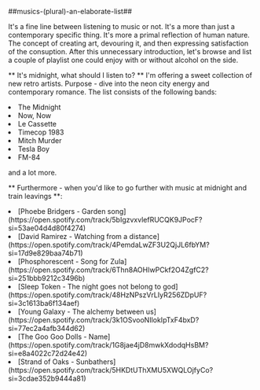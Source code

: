 ##musics-(plural)-an-elaborate-list##

<p>It's a fine line between listening to music or not. It's a more than just a contemporary specific thing. It's more a primal reflection of human nature. The concept of creating art, devouring it, and then expressing satisfaction of the consuption. After this unnecessary introduction, let's browse and list a couple of playlist one could enjoy with or without alcohol on the side.</p>

** It's midnight, what should I listen to? **
I'm offering a sweet collection of new retro artists. Purpose - dive into the neon city energy and contemporary romance. The list consists of the following bands:

<li>The Midnight</li>
<li>Now, Now</li>
<li>Le Cassette</li>
<li>Timecop 1983</li>
<li>Mitch Murder</li>
<li>Tesla Boy</li>
<li>FM-84</li>

and a lot more.

** Furthermore - when you'd like to go further with music at midnight and train leavings **:

<li>[Phoebe Bridgers - Garden song](https://open.spotify.com/track/5bIgzvxvlefRUCQK9JPocF?si=53ae04d4d80f4274)</li>
<li>[David Ramirez - Watching from a distance](https://open.spotify.com/track/4PemdaLwZF3U2QjJL6fbYM?si=17d9e829baa74b71)</li>
<li>[Phosphorescent - Song for Zula](https://open.spotify.com/track/6Thn8AOHIwPCkf2O4ZgfC2?si=251bbb9212c3496b)</li>
<li>[Sleep Token - The night goes not belong to god](https://open.spotify.com/track/48HzNPszVrLIyR256ZDpUF?si=3c1613ba6f134aef)</li>
<li>[Young Galaxy - The alchemy between us](https://open.spotify.com/track/3k1OSvooNIlokIpTxF4bxD?si=77ec2a4afb344d62)</li>
<li>[The Goo Goo Dolls - Name](https://open.spotify.com/track/1G8jae4jD8mwkXdodqHsBM?si=e8a4022c72d24e42)</li>
<li>[Strand of Oaks - Sunbathers](https://open.spotify.com/track/5HKDtUThXMU5XWQLOjfyCo?si=3cdae352b9444a81)</li>
